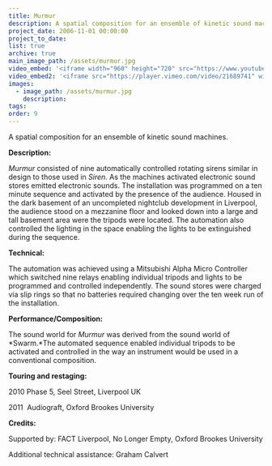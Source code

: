 ```yaml
---
title: Murmur
description: A spatial composition for an ensemble of kinetic sound machines.
project_date: 2006-11-01 00:00:00
project_to_date:
list: true
archive: true
main_image_path: /assets/murmur.jpg
video_embed: '<iframe width="960" height="720" src="https://www.youtube-nocookie.com/embed/f6rCXy6cB0I?rel=0" frameborder="0" allowfullscreen></iframe>'
video_embed2: '<iframe src="https://player.vimeo.com/video/21689741" width="640" height="480" frameborder="0" webkitallowfullscreen mozallowfullscreen allowfullscreen></iframe>'
images:
  - image_path: /assets/murmur.jpg
    description:
tags:
order: 9
---
```



A spatial composition for an ensemble of kinetic sound machines.

**Description:**

*Murmur* consisted of nine automatically controlled rotating sirens similar in design to those used in *Siren*. As the machines activated electronic sound stores emitted electronic sounds. The installation was programmed on a ten minute sequence and activated by the presence of the audience. Housed in the dark basement of an uncompleted nightclub development in Liverpool, the audience stood on a mezzanine floor and looked down into a large and tall basement area were the tripods were located. The automation also controlled the lighting in the space enabling the lights to be extinguished during the sequence.

**Technical:**

The automation was achieved using a Mitsubishi Alpha Micro Controller which switched nine relays enabling individual tripods and lights to be programmed and controlled independently. The sound stores were charged via slip rings so that no batteries required changing over the ten week run of the installation.

**Performance/Composition:**

The sound world for *Murmur* was derived from the sound world of *Swarm.*The automated sequence enabled individual tripods to be activated and controlled in the way an instrument would be used in a conventional composition.

**Touring and restaging:**

2010 Phase 5, Seel Street, Liverpool UK

2011 &nbsp;Audiograft, Oxford Brookes University

**Credits:**

Supported by: FACT Liverpool, No Longer Empty, Oxford Brookes University

Additional technical assistance: Graham Calvert

&nbsp;